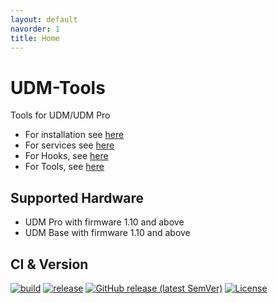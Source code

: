 ```yaml
---
layout: default
navorder: 1
title: Home
---
```


# UDM-Tools

Tools for UDM/UDM Pro

- For installation see [here](./install.md)
- For services see [here](./services.md)
- For Hooks, see [here](./hooks.md)
- For Tools, see [here](./tools.md)

## Supported Hardware

- UDM Pro with firmware 1.10 and above
- UDM Base with firmware 1.10 and above


## CI & Version

[![build](https://github.com/tprasadtp/udm-tools/actions/workflows/build.yml/badge.svg)](https://github.com/tprasadtp/udm-tools/actions/workflows/build.yml)
[![release](https://github.com/tprasadtp/udm-tools/actions/workflows/release.yml/badge.svg)](https://github.com/tprasadtp/udm-tools/actions/workflows/release.yml)
[![GitHub release (latest SemVer)](https://img.shields.io/github/v/release/tprasadtp/udm-tools?label=version&sort=semver&logo=semver&color=7f50a6&labelColor=3a3a3a)](https://github.com/tprasadtp/udm-tools/releases/latest)
[![License](https://img.shields.io/github/license/tprasadtp/udm-tools)](https://github.com/tprasadtp/udm-tools/blob/master/LICENSE)
